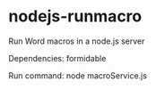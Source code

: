 # nodejs-runmacro

Run Word macros in a node.js server

Dependencies: formidable

Run command: node macroService.js <path to temp folder>

